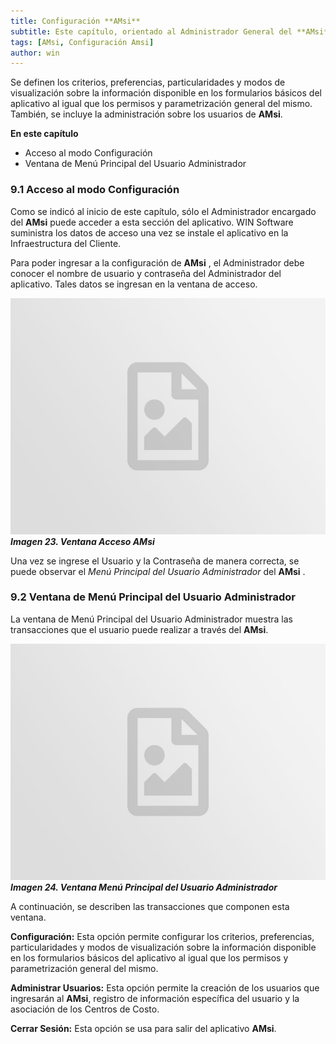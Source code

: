 ```yaml
---
title: Configuración **AMsi** 
subtitle: Este capítulo, orientado al Administrador General del **AMsi**, se concentra en la funcionalidad de la opción Configuración.
tags: [AMsi, Configuración Amsi]
author: win
---
```

Se definen los criterios, preferencias, particularidades y modos de visualización sobre la información disponible en los formularios básicos del aplicativo al igual que los permisos y parametrización general del mismo. También, se incluye la administración sobre los usuarios de **AMsi**. 

**En este capítulo**

- Acceso al modo Configuración 
- Ventana de Menú Principal del Usuario Administrador

### 9.1	Acceso al modo Configuración

Como se indicó al inicio de este capítulo, sólo el Administrador encargado del  **AMsi** puede acceder a esta sección del aplicativo. WIN Software suministra los datos de acceso una vez se instale el aplicativo en la Infraestructura del Cliente.

Para poder ingresar a la configuración de  **AMsi** , el Administrador debe conocer el nombre de usuario y contraseña del Administrador del aplicativo. Tales datos se ingresan en la ventana de acceso.

![Procesar imagen](../assets/images/placeholder.jpg)
_**Imagen 23. Ventana Acceso **AMsi****_

Una vez se ingrese el Usuario y la Contraseña de manera correcta, se puede observar el _Menú Principal del Usuario Administrador_ del  **AMsi** .

### 9.2	Ventana de Menú Principal del Usuario Administrador

La ventana de Menú Principal del Usuario Administrador muestra las transacciones que el usuario puede realizar a través del **AMsi**. 
 
![Procesar imagen](../assets/images/placeholder.jpg)
_**Imagen 24.  Ventana Menú Principal del Usuario Administrador**_

A continuación, se describen las transacciones que componen esta ventana. 

**Configuración:** Esta opción permite configurar los criterios, preferencias, particularidades y modos de visualización sobre la información disponible en los formularios básicos del aplicativo al igual que los permisos y parametrización general del mismo.

**Administrar Usuarios:** Esta opción permite la creación de los usuarios que ingresarán al  **AMsi**, registro de información específica del usuario y la asociación de los Centros de Costo. 

**Cerrar Sesión:** Esta opción se usa para salir del aplicativo  **AMsi**.